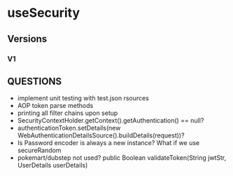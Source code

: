 # useSecurity


## Versions
### V1


## QUESTIONS
- implement unit testing with test.json rsources
- AOP token parse methods
- printing all filter chains upon setup
- SecurityContextHolder.getContext().getAuthentication() == null?
- authenticationToken.setDetails(new WebAuthenticationDetailsSource().buildDetails(request))?
- Is Password encoder is always a new instance? What if we use secureRandom
- pokemart/dubstep not used? public Boolean validateToken(String jwtStr, UserDetails userDetails)